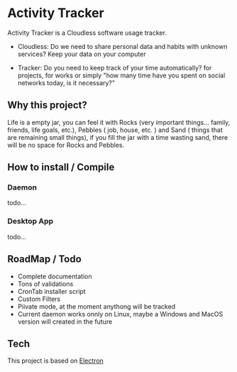 # Activity Tracker

Activity Tracker is a Cloudless software usage tracker.

- Cloudless: Do we need to share personal data and habits with unknown services? Keep your data on your computer

- Tracker: Do you need to keep track of your time automatically? for projects, for works or simply "how many time have you spent on social networks today, is it necessary?"

## Why this project?

Life is a empty jar, you can feel it with Rocks (very important things... family, friends, life goals, etc.), Pebbles ( job, house, etc. ) and Sand ( things that are remaining small things), if you fill the jar with a time wasting sand, there will be no space for Rocks and Pebbles.

## How to install / Compile
### Daemon
todo...

### Desktop App
todo...

## RoadMap / Todo

- Complete documentation
- Tons of validations
- CronTab installer script
- Custom Filters
- Piivate mode, at the moment anythong will be tracked
- Current daemon works onnly on Linux, maybe a Windows and MacOS version will created in the future

## Tech

This project is based on [Electron](https://github.com/electron/electron)




